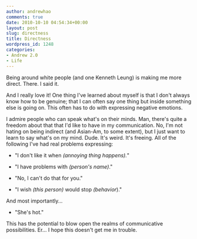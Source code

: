 ```yaml
---
author: andrewhao
comments: true
date: 2010-10-10 04:54:34+00:00
layout: post
slug: directness
title: Directness
wordpress_id: 1248
categories:
- Andrew 2.0
- Life
---
```


Being around white people (and one Kenneth Leung) is making me more direct. There. I said it.

And I really love it! One thing I've learned about myself is that I don't always know how to be genuine; that I can often say one thing but inside something else is going on. This often has to do with expressing negative emotions.

I admire people who can speak what's on their minds. Man, there's quite a freedom about that that I'd like to have in my communication. No, I'm not hating on being indirect (and Asian-Am, to some extent), but I just want to learn to say what's on my mind. Dude. It's weird. It's freeing. All of the following I've had real problems expressing:



	
  * "I don't like it when _(annoying thing happens)._"

	
  * "I have problems with _(person's name)_."

	
  * "No, I can't do that for you."

	
  * "I wish _(this person)_ would stop _(behavior_)."


And most importantly...

	
  * "She's hot."


This has the potential to blow open the realms of communicative possibilities. Er... I hope this doesn't get me in trouble.
